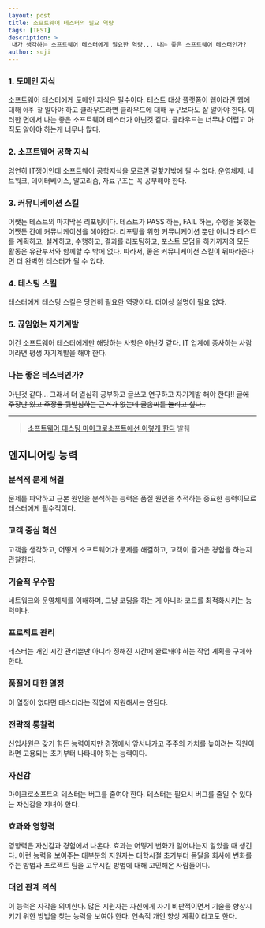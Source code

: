 ```yaml
---
layout: post
title: 소프트웨어 테스터의 필요 역량  
tags: [TEST]
description: >
 내가 생각하는 소프트웨어 테스터에게 필요한 역량... 나는 좋은 소프트웨어 테스터인가? 
author: suji
---
```


### 1. 도메인 지식
소프트웨어 테스터에게 도메인 지식은 필수이다. 테스트 대상 플랫폼이 웹이라면 웹에 대해 `아주 잘` 알아야 하고 클라우드라면 클라우드에 대해 누구보다도 잘 알아야 한다. 이러한 면에서 나는 좋은 소프트웨어 테스터가 아닌것 같다. 클라우드는 너무나 어렵고 아직도 알아야 하는게 너무나 많다.

### 2. 소프트웨어 공학 지식
엄연히 IT쟁이인데 소프트웨어 공학지식을 모르면 겉핥기밖에 될 수 없다. 운영체제, 네트워크, 데이터베이스, 알고리즘, 자료구조는 꼭 공부해야 한다.

### 3. 커뮤니케이션 스킬
어쨋든 테스트의 마지막은 리포팅이다. 테스트가 PASS 하든, FAIL 하든, 수행을 못했든 어쨌든 간에 커뮤니케이션을 해야한다. 리포팅을 위한 커뮤니케이션 뿐만 아니라 테스트를 계획하고, 설계하고, 수행하고, 결과를 리포팅하고, 포스트 모덤을 하기까지의 모든 활동은 유관부서와 함께할 수 밖에 없다. 따라서, 좋은 커뮤니케이션 스킬이 뒤따라준다면 더 완벽한 테스터가 될 수 있다.

### 4. 테스팅 스킬
테스터에게 테스팅 스킬은 당연히 필요한 역량이다. 더이상 설명이 필요 없다.

### 5. 끊임없는 자기계발 
이건 소프트웨어 테스터에게만 해당하는 사항은 아닌것 같다. IT 업계에 종사하는 사람이라면 평생 자기계발을 해야 한다.


### 나는 좋은 테스터인가?
아닌것 같다... 그래서 더 열심히 공부하고 글쓰고 연구하고 자기계발 해야 한다!!
~~글에 주장만 있고 주장을 뒷받침하는 근거가 없는데 글솜씨를 늘리고 싶다..~~


---
> [소프트웨어 테스팅 마이크로소프트에선 이렇게 한다](http://book.naver.com/bookdb/book_detail.nhn?bid=6186516) 발췌

## 엔지니어링 능력

### 분석적 문제 해결
문제를 파악하고 근본 원인을 분석하는 능력은 품질 원인을 추적하는 중요한 능력이므로 테스터에게 필수적이다.

### 고객 중심 혁신
고객을 생각하고, 어떻게 소프트웨어가 문제를 해결하고, 고객이 즐거운 경험을 하는지 관찰한다.

### 기술적 우수함
네트워크와 운영체제를 이해하며, 그냥 코딩을 하는 게 아니라 코드를 최적화시키는 능력이다.

### 프로젝트 관리
테스터는 개인 시간 관리뿐만 아니라 정해진 시간에 완료돼야 하는 작업 계획을 구체화한다.

### 품질에 대한 열정
이 열정이 없다면 테스터라는 직업에 지원해서는 안된다.

### 전략적 통찰력
신입사원은 갖기 힘든 능력이지만 경쟁에서 앞서나가고 주주의 가치를 높이려는 직원이라면 고용되는 초기부터 나타내야 하는 능력이다.

### 자신감
마이크로소프트의 테스터는 버그를 줄여야 한다. 테스터는 필요시 버그를 줄일 수 있다는 자신감을 지녀야 한다.

### 효과와 영향력
영향력은 자신감과 경험에서 나온다. 효과는 어떻게 변화가 일어나는지 알았을 때 생긴다. 이런 능력을 보여주는 대부분의 지원자는 대학시절 초기부터 몸달을 회사에 변화를 주는 방법과 프로젝트 팀을 고무시킬 방법에 대해 고민해온 사람들이다.

### 대인 관계 의식
이 능력은 자각을 의미한다. 많은 지원자는 자신에게 자기 비판적이면서 기술을 향상시키기 위한 방법을 찾는 능력을 보여야 한다. 연속적 개인 향상 계획이라고도 한다.

